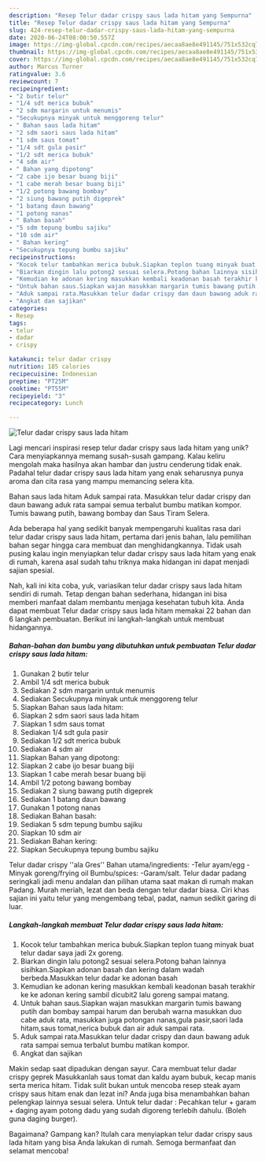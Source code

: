 ```yaml
---
description: "Resep Telur dadar crispy saus lada hitam yang Sempurna"
title: "Resep Telur dadar crispy saus lada hitam yang Sempurna"
slug: 424-resep-telur-dadar-crispy-saus-lada-hitam-yang-sempurna
date: 2020-06-24T08:00:50.557Z
image: https://img-global.cpcdn.com/recipes/aecaa8ae8e491145/751x532cq70/telur-dadar-crispy-saus-lada-hitam-foto-resep-utama.jpg
thumbnail: https://img-global.cpcdn.com/recipes/aecaa8ae8e491145/751x532cq70/telur-dadar-crispy-saus-lada-hitam-foto-resep-utama.jpg
cover: https://img-global.cpcdn.com/recipes/aecaa8ae8e491145/751x532cq70/telur-dadar-crispy-saus-lada-hitam-foto-resep-utama.jpg
author: Marcus Turner
ratingvalue: 3.6
reviewcount: 7
recipeingredient:
- "2 butir telur"
- "1/4 sdt merica bubuk"
- "2 sdm margarin untuk menumis"
- "Secukupnya minyak untuk menggoreng telur"
- " Bahan saus lada hitam"
- "2 sdm saori saus lada hitam"
- "1 sdm saus tomat"
- "1/4 sdt gula pasir"
- "1/2 sdt merica bubuk"
- "4 sdm air"
- " Bahan yang dipotong"
- "2 cabe ijo besar buang biji"
- "1 cabe merah besar buang biji"
- "1/2 potong bawang bombay"
- "2 siung bawang putih digeprek"
- "1 batang daun bawang"
- "1 potong nanas"
- " Bahan basah"
- "5 sdm tepung bumbu sajiku"
- "10 sdm air"
- " Bahan kering"
- "Secukupnya tepung bumbu sajiku"
recipeinstructions:
- "Kocok telur tambahkan merica bubuk.Siapkan teplon tuang minyak buat telur dadar saya jadi 2x goreng."
- "Biarkan dingin lalu potong2 sesuai selera.Potong bahan lainnya sisihkan.Siapkan adonan basah dan kering dalam wadah berbeda.Masukkan telur dadar ke adonan basah"
- "Kemudian ke adonan kering masukkan kembali keadonan basah terakhir ke ke adonan kering sambil dicubit2 lalu goreng sampai matang."
- "Untuk bahan saus.Siapkan wajan masukkan margarin tumis bawang putih dan bombay sampai harum dan berubah warna masukkan duo cabe aduk rata, masukkan juga potongan nanas,gula pasir,saori lada hitam,saus tomat,nerica bubuk dan air aduk sampai rata."
- "Aduk sampai rata.Masukkan telur dadar crispy dan daun bawang aduk rata sampai semua terbalut bumbu matikan kompor."
- "Angkat dan sajikan"
categories:
- Resep
tags:
- telur
- dadar
- crispy

katakunci: telur dadar crispy 
nutrition: 185 calories
recipecuisine: Indonesian
preptime: "PT25M"
cooktime: "PT55M"
recipeyield: "3"
recipecategory: Lunch

---
```



![Telur dadar crispy saus lada hitam](https://img-global.cpcdn.com/recipes/aecaa8ae8e491145/751x532cq70/telur-dadar-crispy-saus-lada-hitam-foto-resep-utama.jpg)

Lagi mencari inspirasi resep telur dadar crispy saus lada hitam yang unik? Cara menyiapkannya memang susah-susah gampang. Kalau keliru mengolah maka hasilnya akan hambar dan justru cenderung tidak enak. Padahal telur dadar crispy saus lada hitam yang enak seharusnya punya aroma dan cita rasa yang mampu memancing selera kita.

Bahan saus lada hitam Aduk sampai rata. Masukkan telur dadar crispy dan daun bawang aduk rata sampai semua terbalut bumbu matikan kompor. Tumis bawang putih, bawang bombay dan Saus Tiram Selera.

Ada beberapa hal yang sedikit banyak mempengaruhi kualitas rasa dari telur dadar crispy saus lada hitam, pertama dari jenis bahan, lalu pemilihan bahan segar hingga cara membuat dan menghidangkannya. Tidak usah pusing kalau ingin menyiapkan telur dadar crispy saus lada hitam yang enak di rumah, karena asal sudah tahu triknya maka hidangan ini dapat menjadi sajian spesial.


Nah, kali ini kita coba, yuk, variasikan telur dadar crispy saus lada hitam sendiri di rumah. Tetap dengan bahan sederhana, hidangan ini bisa memberi manfaat dalam membantu menjaga kesehatan tubuh kita. Anda dapat membuat Telur dadar crispy saus lada hitam memakai 22 bahan dan 6 langkah pembuatan. Berikut ini langkah-langkah untuk membuat hidangannya.

<!--inarticleads1-->

##### Bahan-bahan dan bumbu yang dibutuhkan untuk pembuatan Telur dadar crispy saus lada hitam:

1. Gunakan 2 butir telur
1. Ambil 1/4 sdt merica bubuk
1. Sediakan 2 sdm margarin untuk menumis
1. Sediakan Secukupnya minyak untuk menggoreng telur
1. Siapkan  Bahan saus lada hitam:
1. Siapkan 2 sdm saori saus lada hitam
1. Siapkan 1 sdm saus tomat
1. Sediakan 1/4 sdt gula pasir
1. Sediakan 1/2 sdt merica bubuk
1. Sediakan 4 sdm air
1. Siapkan  Bahan yang dipotong:
1. Siapkan 2 cabe ijo besar buang biji
1. Siapkan 1 cabe merah besar buang biji
1. Ambil 1/2 potong bawang bombay
1. Sediakan 2 siung bawang putih digeprek
1. Sediakan 1 batang daun bawang
1. Gunakan 1 potong nanas
1. Sediakan  Bahan basah:
1. Sediakan 5 sdm tepung bumbu sajiku
1. Siapkan 10 sdm air
1. Sediakan  Bahan kering:
1. Siapkan Secukupnya tepung bumbu sajiku


Telur dadar crispy &#39;&#39;ala Gres&#39;&#39; Bahan utama/ingredients: -Telur ayam/egg -Minyak goreng/frying oil Bumbu/spices: -Garam/salt. Telur dadar padang seringkali jadi menu andalan dan pilihan utama saat makan di rumah makan Padang. Murah meriah, lezat dan beda dengan telur dadar biasa. Ciri khas sajian ini yaitu telur yang mengembang tebal, padat, namun sedikit garing di luar. 

<!--inarticleads2-->

##### Langkah-langkah membuat Telur dadar crispy saus lada hitam:

1. Kocok telur tambahkan merica bubuk.Siapkan teplon tuang minyak buat telur dadar saya jadi 2x goreng.
1. Biarkan dingin lalu potong2 sesuai selera.Potong bahan lainnya sisihkan.Siapkan adonan basah dan kering dalam wadah berbeda.Masukkan telur dadar ke adonan basah
1. Kemudian ke adonan kering masukkan kembali keadonan basah terakhir ke ke adonan kering sambil dicubit2 lalu goreng sampai matang.
1. Untuk bahan saus.Siapkan wajan masukkan margarin tumis bawang putih dan bombay sampai harum dan berubah warna masukkan duo cabe aduk rata, masukkan juga potongan nanas,gula pasir,saori lada hitam,saus tomat,nerica bubuk dan air aduk sampai rata.
1. Aduk sampai rata.Masukkan telur dadar crispy dan daun bawang aduk rata sampai semua terbalut bumbu matikan kompor.
1. Angkat dan sajikan


Makin sedap saat dipadukan dengan sayur. Cara membuat telur dadar crispy geprek Masukkanlah saus tomat dan kaldu ayam bubuk, kecap manis serta merica hitam. Tidak sulit bukan untuk mencoba resep steak ayam crispy saus hitam enak dan lezat ini? Anda juga bisa menambahkan bahan pelengkap lainnya sesuai selera. Untuk telur dadar : Pecahkan telur + garam + daging ayam potong dadu yang sudah digoreng terlebih dahulu. (Boleh guna daging burger). 

Bagaimana? Gampang kan? Itulah cara menyiapkan telur dadar crispy saus lada hitam yang bisa Anda lakukan di rumah. Semoga bermanfaat dan selamat mencoba!
